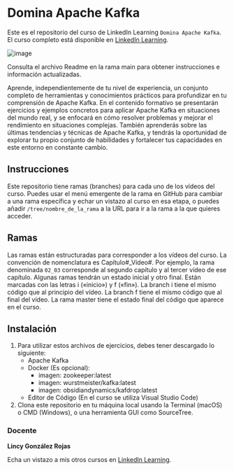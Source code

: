 # Domina Apache Kafka

Este es el repositorio del curso de LinkedIn Learning `Domina Apache Kafka`. El curso completo está disponible en [LinkedIn Learning][lil-course-url].

![image](https://github.com/LinkedInLearning/domina-apache-kafka-3255041/assets/71371373/43eb4f14-910e-4512-9e7f-7fc386d62ec5)

Consulta el archivo Readme en la rama main para obtener instrucciones e información actualizadas.

Aprende, independientemente de tu nivel de experiencia, un conjunto completo de herramientas y conocimientos prácticos para profundizar en tu comprensión de Apache Kafka. En el contenido formativo se presentarán ejercicios y ejemplos concretos para aplicar Apache Kafka en situaciones del mundo real, y se enfocará en cómo resolver problemas y mejorar el rendimiento en situaciones complejas. También aprenderás sobre las últimas tendencias y técnicas de Apache Kafka, y tendrás la oportunidad de explorar tu propio conjunto de habilidades y fortalecer tus capacidades en este entorno en constante cambio.

## Instrucciones

Este repositorio tiene ramas (branches) para cada uno de los vídeos del curso. Puedes usar el menú emergente de la rama en GitHub para cambiar a una rama específica y echar un vistazo al curso en esa etapa, o puedes añadir `/tree/nombre_de_la_rama` a la URL para ir a la rama a la que quieres acceder.

## Ramas

Las ramas están estructuradas para corresponder a los vídeos del curso. La convención de nomenclatura es Capítulo#_Vídeo#. Por ejemplo, la rama denominada `02_03` corresponde al segundo capítulo y al tercer vídeo de ese capítulo. Algunas ramas tendrán un estado inicial y otro final. Están marcadas con las letras i («inicio») y f («fin»). La branch i tiene el mismo código que al principio del vídeo. La branch f tiene el mismo código que al final del vídeo. La rama master tiene el estado final del código que aparece en el curso.

## Instalación

1. Para utilizar estos archivos de ejercicios, debes tener descargado lo siguiente:
   - Apache Kafka
   - Docker (Es opcional):
      - imagen: zookeeper:latest
      - imagen: wurstmeister/kafka:latest
      - imagen: obsidiandynamics/kafdrop:latest
   - Editor de Código (En el curso se utiliza Visual Studio Code)
2. Clona este repositorio en tu máquina local usando la Terminal (macOS) o CMD (Windows), o una herramienta GUI como SourceTree.


### Docente

**Lincy González Rojas**

Echa un vistazo a mis otros cursos en [LinkedIn Learning](https://www.linkedin.com/learning/instructors/lincy-gonzalez-rojas).

[0]: # (Replace these placeholder URLs with actual course URLs)
[lil-course-url]: https://www.linkedin.com/learning/domina-apache-kafka/aprendiendo-sobre-apache-kafka
[lil-thumbnail-url]: https://cdn.lynda.com/course/2875095/2875095-1615224395432-16x9.jpg

[1]: # (End of ES-Instruction ###############################################################################################)

